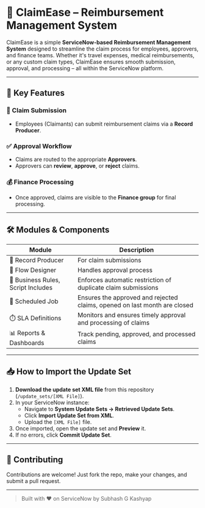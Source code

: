 # 💼 ClaimEase – Reimbursement Management System

ClaimEase is a simple **ServiceNow-based Reimbursement Management System** designed to streamline the claim process for employees, approvers, and finance teams. Whether it's travel expenses, medical reimbursements, or any custom claim types, ClaimEase ensures smooth submission, approval, and processing – all within the ServiceNow platform.

---

## 🚀 Key Features

### 🧾 Claim Submission
- Employees (Claimants) can submit reimbursement claims via a **Record Producer**.

### ✅ Approval Workflow
- Claims are routed to the appropriate **Approvers**.
- Approvers can **review**, **approve**, or **reject** claims.

### 💰 Finance Processing
- Once approved, claims are visible to the **Finance group** for final processing.
---

## 🛠️ Modules & Components

| Module              | Description                                  |
|---------------------|----------------------------------------------|
| 🎫 Record Producer  | For claim submissions                        |
| 🔄 Flow Designer    | Handles approval process         |
| 📜 Business Rules, Script Includes   | Enforces automatic restriction of duplicate claim submissions       |
| 📅 Scheduled Job  | Ensures the approved and rejected claims, opened on last month are closed       |
| ⏱️ SLA Definitions  | Monitors and ensures timely approval and processing of claims       |
| 📊 Reports & Dashboards | Track pending, approved, and processed claims |

---

## 📥 How to Import the Update Set

1. **Download the update set XML file** from this repository (`/update_sets/[XML File]`).
2. In your ServiceNow instance:
   - Navigate to **System Update Sets → Retrieved Update Sets**.
   - Click **Import Update Set from XML**.
   - Upload the `[XML File]` file.
3. Once imported, open the update set and **Preview** it.
4. If no errors, click **Commit Update Set**.

---

## 🤝 Contributing

Contributions are welcome!
Just fork the repo, make your changes, and submit a pull request.

---

> Built with ❤️ on ServiceNow by Subhash G Kashyap
